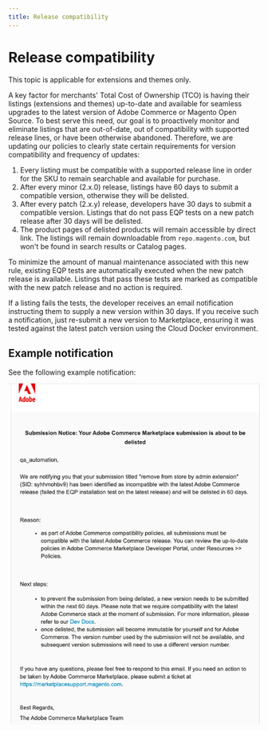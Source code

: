 ```yaml
---
title: Release compatibility
---
```


# Release compatibility

<InlineAlert variant="info" slots="text" />

This topic is applicable for extensions and themes only.

A key factor for merchants' Total Cost of Ownership (TCO) is having their listings (extensions and themes) up-to-date and available for seamless upgrades to the latest version of Adobe Commerce or Magento Open Source. To best serve this need, our goal is to proactively monitor and eliminate listings that are out-of-date, out of compatibility with supported release lines, or have been otherwise abandoned. Therefore, we are updating our policies to clearly state certain requirements for version compatibility and frequency of updates:

1. Every listing must be compatible with a supported release line in order for the SKU to remain searchable and available for purchase.
1. After every minor (2.x.0) release, listings have 60 days to submit a compatible version, otherwise they will be delisted.
1. After every patch (2.x.y) release, developers have 30 days to submit a compatible version. Listings that do not pass EQP tests on a new patch release after 30 days will be delisted.
1. The product pages of delisted products will remain accessible by direct link. The listings will remain downloadable from `repo.magento.com`, but won't be found in search results or Catalog pages.

To minimize the amount of manual maintenance associated with this new rule, existing EQP tests are automatically executed when the new patch release is available. Listings that pass these tests are marked as compatible with the new patch release and no action is required.

If a listing fails the tests, the developer receives an email notification instructing them to supply a new version within 30 days. If you receive such a notification, just re-submit a new version to Marketplace, ensuring it was tested against the latest patch version using the Cloud Docker environment.

## Example notification

See the following example notification:

![Example delisting notification from the marketplace](../_images/release-delisted.png)

